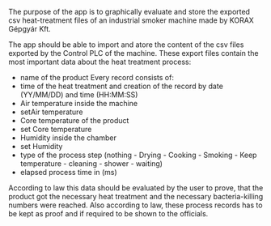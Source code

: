 The purpose of the app is to graphically evaluate and store the exported csv heat-treatment files of an industrial smoker machine made by KORAX Gépgyár Kft. 

The app should be able to import and atore the content of the csv files exported by the Control PLC of the machine.
These export files contain the most important data about the heat treatment process:
  - name of the product
Every record consists of:
  - time of the heat treatment and creation of the record by date (YY/MM/DD) and time (HH:MM:SS)
  - Air temperature inside the machine
  - setAir temperature
  - Core temperature of the product
  - set Core temperature
  - Humidity inside the chamber
  - set Humidity
  - type of the process step (nothing - Drying - Cooking - Smoking - Keep temperature - cleaning - shower - waiting)
  - elapsed process time in (ms)

According to law this data should be evaluated by the user to prove, that the product got the necessary heat treatment 
and the necessary bacteria-killing numbers were reached. Also according to law, these process records has to be kept as proof 
and if required to be shown to the officials.

